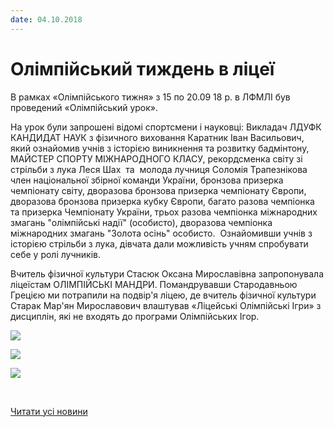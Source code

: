 ```yaml
---
date: 04.10.2018
---
```

# Олімпійський тиждень в ліцеї

В рамках «Олімпійського тижня» з 15 по 20.09 18 р. в ЛФМЛІ був проведений «Олімпійський урок».

На урок були запрошені відомі спортсмени і науковці: Викладач ЛДУФК КАНДИДАТ НАУК з фізичного виховання Каратник Іван Васильович, який ознайомив учнів з історією виникнення та розвитку бадмінтону, МАЙСТЕР СПОРТУ МІЖНАРОДНОГО КЛАСУ, рекордсменка світу зі стрільби з лука Леся Шах  та  молода лучниця Соломія Трапезнікова член національної збірної команди України, бронзова призерка чемпіонату світу, дворазова бронзова призерка чемпіонату Європи, дворазова бронзова призерка кубку Європи, багато разова чемпіонка та призерка Чемпіонату України, трьох разова чемпіонка міжнародних змагань "олімпійські надії" (особисто), дворазова чемпіонка міжнародних змагань "Золота осінь" особисто.  Ознайомивши учнів з історією стрільби з лука, дівчата дали можливість учням спробувати себе у ролі лучників.

Вчитель фізичної культури Стасюк Оксана Мирославівна запропонувала ліцеїстам ОЛІМПІЙСЬКІ МАНДРИ. Помандрувавши Стародавньою Грецією ми потрапили на подвір'я ліцею, де вчитель фізичної культури Старак Мар'ян Мирославович влаштував «Ліцейські Олімпійські Ігри» з дисциплін, які не входять до програми Олімпійських Ігор.

![](/images/blog/олімпійський-тиждень-в-ліцеї/olimp1.jpg)

![](/images/blog/олімпійський-тиждень-в-ліцеї/olimp2.jpg)

![](/images/blog/олімпійський-тиждень-в-ліцеї/olimp3.jpg)

 

[Читати усі новини](/news)
